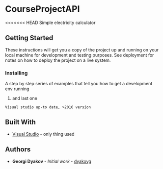 # CourseProjectAPI

<<<<<<< HEAD
Simple electricity calculator

## Getting Started

These instructions will get you a copy of the project up and running on your local machine for development and testing purposes. See deployment for notes on how to deploy the project on a live system.


### Installing

A step by step series of examples that tell you how to get a development env running


1. and last one
```
Visual studio up-to date, >2016 version
```



## Built With

* [Visual Studio](https://visualstudio.microsoft.com//) - only thing used


## Authors

* **Georgi Dyakov** - *Initial work* - [dyakovg](https://github.com/dyakovg)


